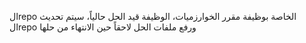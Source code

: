 الrepo الخاصة بوظيفة مقرر الخوارزميات، الوظيفة قيد الحل حالياً، سيتم تحديث الrepo ورفع ملفات الحل لاحقاً حين الانتهاء من حلها